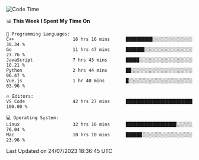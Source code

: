 
<!--START_SECTION:waka-->
![Code Time](http://img.shields.io/badge/Code%20Time-899%20hrs%2048%20mins-blue)

📊 **This Week I Spent My Time On** 

```text
💬 Programming Languages: 
C++                      16 hrs 16 mins      ██████████░░░░░░░░░░░░░░░   38.34 % 
Go                       11 hrs 47 mins      ███████░░░░░░░░░░░░░░░░░░   27.76 % 
JavaScript               7 hrs 43 mins       █████░░░░░░░░░░░░░░░░░░░░   18.21 % 
Python                   2 hrs 44 mins       ██░░░░░░░░░░░░░░░░░░░░░░░   06.47 % 
Vue.js                   1 hr 40 mins        █░░░░░░░░░░░░░░░░░░░░░░░░   03.96 % 

🔥 Editors: 
VS Code                  42 hrs 27 mins      █████████████████████████   100.00 % 

💻 Operating System: 
Linux                    32 hrs 16 mins      ███████████████████░░░░░░   76.04 % 
Mac                      10 hrs 10 mins      ██████░░░░░░░░░░░░░░░░░░░   23.96 % 
```


 Last Updated on 24/07/2023 18:36:45 UTC
<!--END_SECTION:waka-->

